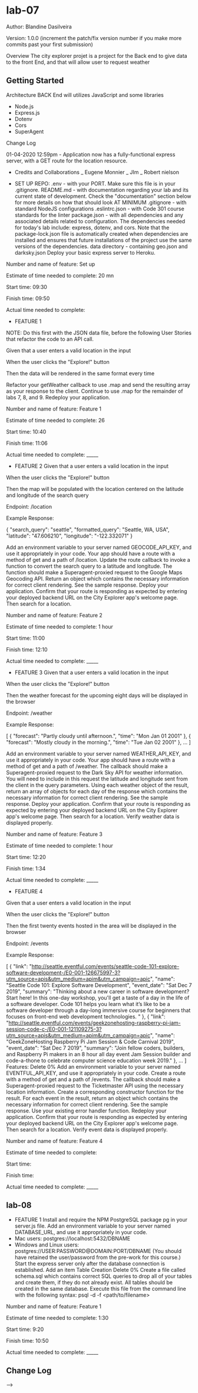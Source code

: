 # lab-07

Author: Blandine Dasilveira

Version: 1.0.0 (increment the patch/fix version number if you make more commits past your first submission)

 Overview
The city explorer projet is a project for the Back end to give data to the front End, and that will allow user to request weather

## Getting Started
<!-- What are the steps that a user must take in order to build this app on their own machine and get it running? -->

Architecture
BACK End will utilizes JavaScript and some libraries
- Node.js
- Express.js
- Dotenv
- Cors
- SuperAgent

Change Log

01-04-2020 12:59pm - Application now has a fully-functional express server, with a GET route for the location resource.

- Credits and Collaborations
_ Eugene Monnier
_ JIm
_ Robert nielson


- SET UP REPO:
.env - with your PORT. Make sure this file is in your .gitignore.
README.md - with documentation regarding your lab and its current state of development. Check the "documentation" section below for more details on how that should look AT MINIMUM
.gitignore - with standard NodeJS configurations
.eslintrc.json - with Code 301 course standards for the linter
package.json - with all dependencies and any associated details related to configuration. The dependencies needed for today's lab include: express, dotenv, and cors.
Note that the package-lock.json file is automatically created when dependencies are installed and ensures that future installations of the project use the same versions of the dependencies.
data directory - containing geo.json and darksky.json
Deploy your basic express server to Heroku.

Number and name of feature: Set up

Estimate of time needed to complete: 20 mn

Start time: 09:30

Finish time: 09:50

Actual time needed to complete: 

- FEATURE 1

NOTE: Do this first with the JSON data file, before the following User Stories that refactor the code to an API call.

Given that a user enters a valid location in the input

When the user clicks the "Explore!" button

Then the data will be rendered in the same format every time

Refactor your getWeather callback to use .map and send the resulting array as your response to the client. Continue to use .map for the remainder of labs 7, 8, and 9.
Redeploy your application.

Number and name of feature: Feature 1

Estimate of time needed to complete: 26

Start time: 10:40

Finish time: 11:06

Actual time needed to complete: _____

- FEATURE 2
Given that a user enters a valid location in the input

When the user clicks the "Explore!" button

Then the map will be populated with the location centered on the latitude and longitude of the search query

Endpoint:
/location

Example Response:

{
  "search_query": "seattle",
  "formatted_query": "Seattle, WA, USA",
  "latitude": "47.606210",
  "longitude": "-122.332071"
}

Add an environment variable to your server named GEOCODE_API_KEY, and use it appropriately in your code.
Your app should have a route with a method of get and a path of /location. Update the route callback to invoke a function to convert the search query to a latitude and longitude. The function should make a Superagent-proxied request to the Google Maps Geocoding API.
Return an object which contains the necessary information for correct client rendering. See the sample response.
Deploy your application.
Confirm that your route is responding as expected by entering your deployed backend URL on the City Explorer app's welcome page. Then search for a location.

Number and name of feature: Feature 2

Estimate of time needed to complete: 1 hour

Start time: 11:00

Finish time: 12:10

Actual time needed to complete: _____


- FEATURE 3
Given that a user enters a valid location in the input

When the user clicks the "Explore!" button

Then the weather forecast for the upcoming eight days will be displayed in the browser

Endpoint:
/weather

Example Response:

[
  {
    "forecast": "Partly cloudy until afternoon.",
    "time": "Mon Jan 01 2001"
  },
  {
    "forecast": "Mostly cloudy in the morning.",
    "time": "Tue Jan 02 2001"
  },
  ...
]

Add an environment variable to your server named WEATHER_API_KEY, and use it appropriately in your code.
Your app should have a route with a method of get and a path of /weather. The callback should make a Superagent-proxied request to the Dark Sky API for weather information. You will need to include in this request the latitude and longitude sent from the client in the query parameters.
Using each weather object of the result, return an array of objects for each day of the response which contains the necessary information for correct client rendering. See the sample response.
Deploy your application.
Confirm that your route is responding as expected by entering your deployed backend URL on the City Explorer app's welcome page. Then search for a location. Verify weather data is displayed properly.

Number and name of feature: Feature 3

Estimate of time needed to complete: 1 hour

Start time: 12:20

Finish time: 1:34

Actual time needed to complete: _____


- FEATURE 4


Given that a user enters a valid location in the input

When the user clicks the "Explore!" button

Then the first twenty events hosted in the area will be displayed in the browser

Endpoint:
/events

Example Response:

[
  {
    "link": "http://seattle.eventful.com/events/seattle-code-101-explore-software-development-/E0-001-126675997-3?utm_source=apis&utm_medium=apim&utm_campaign=apic",
    "name": "Seattle Code 101: Explore Software Development",
    "event_date": "Sat Dec 7 2019",
    "summary": "Thinking about a new career in software development? Start here! In this one-day workshop, you&#39;ll get a taste of a day in the life of a software developer. Code 101 helps you learn what it’s like to be a software developer through a day-long immersive course for beginners that focuses on front-end web development technologies. "
  },
  {
    "link": "http://seattle.eventful.com/events/geekzonehosting-raspberry-pi-jam-session-code-c-/E0-001-121109275-3?utm_source=apis&utm_medium=apim&utm_campaign=apic",
    "name": "GeekZoneHosting Raspberry Pi Jam Session & Code Carnival 2019",
    "event_date": "Sat Dec 7 2019",
    "summary": "Join fellow coders, builders, and Raspberry Pi makers in an 8 hour all day event Jam Session builder and code-a-thone to celebrate computer science education week 2019."
  },
  ...
]
Features:
Delete
0%
Add an environment variable to your server named EVENTFUL_API_KEY, and use it appropriately in your code.
Create a route with a method of get and a path of /events. The callback should make a Superagent-proxied request to the Ticketmaster API using the necessary location information.
Create a corresponding constructor function for the result.
For each event in the result, return an object which contains the necessary information for correct client rendering. See the sample response.
Use your existing error handler function.
Redeploy your application.
Confirm that your route is responding as expected by entering your deployed backend URL on the City Explorer app's welcome page. Then search for a location. Verify event data is displayed properly.


Number and name of feature: Feature 4

Estimate of time needed to complete: 

Start time: 

Finish time: 

Actual time needed to complete: _____

## lab-08
- FEATURE 1
Install and require the NPM PostgreSQL package pg in your server.js file.
Add an environment variable to your server named DATABASE_URL, and use it appropriately in your code.
- Mac users: postgres://localhost:5432/DBNAME
- Windows and Linux users: postgres://USER:PASSWORD@DOMAIN:PORT/DBNAME (You should have retained the user/password from the pre-work for this course.)
Start the express server only after the database connection is established.
Add an item
Table Creation
Delete
0%
Create a file called schema.sql which contains correct SQL queries to drop all of your tables and create them, if they do not already exist. All tables should be created in the same database.
Execute this file from the command line with the following syntax: psql -d <database-name> -f <path/to/filename>

Number and name of feature: Feature 1

Estimate of time needed to complete: 1:30

Start time: 9:20

Finish time: 10:50

Actual time needed to complete: _____





## Change Log
<!-- Use this area to document the iterative changes made to your application as each feature is successfully implemented. Use time stamps. Here's an examples:

01-01-2001 4:59pm - Application now has a fully-functional express server, with a GET route for the location resource.

## Credits and Collaborations
<!-- Give credit (and a link) to other people or resources that helped you build this application. -->
-->